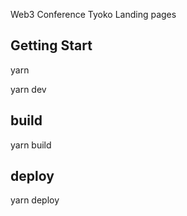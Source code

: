 Web3 Conference Tyoko Landing pages

## Getting Start

yarn

yarn dev  

## build

yarn build

## deploy
yarn deploy